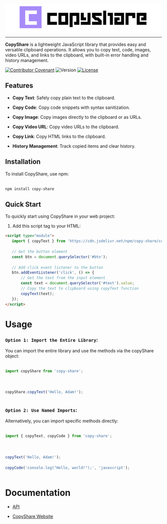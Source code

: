 ![CopyShare Logo](/assets/CopyShare.png)

___

**CopyShare** is a lightweight JavaScript library that provides easy and versatile clipboard operations. It allows you to copy text, code, images, video URLs, and links to the clipboard, with built-in error handling and history management.


[![Contributor Covenant](https://img.shields.io/badge/Contributor%20Covenant-2.1-4baaaa.svg)](CODE_OF_CONDUCT.md) ![Version](https://img.shields.io/npm/v/copy-share) [![License](https://img.shields.io/npm/l/copy-share)](LICENSE)



## Features



- **Copy Text**: Safely copy plain text to the clipboard.

- **Copy Code**: Copy code snippets with syntax sanitization.

- **Copy Image**: Copy images directly to the clipboard or as URLs.

- **Copy Video URL**: Copy video URLs to the clipboard.

- **Copy Link**: Copy HTML links to the clipboard.

- **History Management**: Track copied items and clear history.



## Installation



To install CopyShare, use npm:



```bash

npm install copy-share

```



## Quick Start

To quickly start using CopyShare in your web project:

1. Add this script tag to your HTML:

```html
<script type="module">
   import { copyText } from 'https://cdn.jsdelivr.net/npm/copy-share/copyShare.min.js';

   // Get the button element
   const btn = document.querySelector('#btn');

   // Add click event listener to the button
   btn.addEventListener('click', () => {
       // Get the text from the input element
       const text = document.querySelector('#text').value;
       // Copy the text to clipboard using copyText function
       copyText(text);
   });
</script>
```

# Usage

### `Option 1: Import the Entire Library`:

You can import the entire library and use the methods via the copyShare object:

```js

import copyShare from 'copy-share';



copyShare.copyText('Hello, Adam!');



```

### `Option 2: Use Named Imports`:

Alternatively, you can import specific methods directly:

```js

import { copyText, copyCode } from 'copy-share';



copyText('Hello, Adam!');

copyCode('console.log("Hello, world!");', 'javascript');



```



# Documentation

- [API](API.md)

- [CopyShare Website](https://copy-share-docs.vercel.app)
